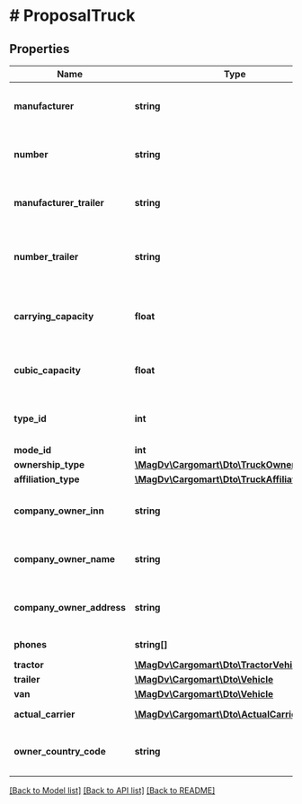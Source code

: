 # # ProposalTruck

## Properties

Name | Type | Description | Notes
------------ | ------------- | ------------- | -------------
**manufacturer** | **string** | @deprecated Использовать tractor, trailer, van. Марка ТС |
**number** | **string** | @deprecated Использовать tractor, trailer, van. Гос.номер ТС |
**manufacturer_trailer** | **string** | @deprecated Использовать tractor, trailer, van. Марка прицепа ТС | [optional]
**number_trailer** | **string** | @deprecated Использовать tractor, trailer, van. Гос.номер прицепа ТС | [optional]
**carrying_capacity** | **float** | @deprecated Использовать trailer, van. Грузоподъемность ТС | [optional]
**cubic_capacity** | **float** | @deprecated Использовать trailer, van. Кубатура ТС | [optional]
**type_id** | **int** | @deprecated Использовать trailer, van. Тип кузова | [optional]
**mode_id** | **int** | Тип ТС |
**ownership_type** | [**\MagDv\Cargomart\Dto\TruckOwnershipType**](TruckOwnershipType.md) |  | [optional]
**affiliation_type** | [**\MagDv\Cargomart\Dto\TruckAffiliationType**](TruckAffiliationType.md) |  | [optional]
**company_owner_inn** | **string** | @deprecated будет удалено. юзать actualCarrier | [optional]
**company_owner_name** | **string** | @deprecated будет удалено. юзать actualCarrier | [optional]
**company_owner_address** | **string** | @deprecated будет удалено. юзать actualCarrier | [optional]
**phones** | **string[]** | Список телефонов ТС. | [optional]
**tractor** | [**\MagDv\Cargomart\Dto\TractorVehicle**](TractorVehicle.md) | Данные тягача | [optional]
**trailer** | [**\MagDv\Cargomart\Dto\Vehicle**](Vehicle.md) | Данные прицепа | [optional]
**van** | [**\MagDv\Cargomart\Dto\Vehicle**](Vehicle.md) | Данные фургона | [optional]
**actual_carrier** | [**\MagDv\Cargomart\Dto\ActualCarrier**](ActualCarrier.md) | Фактический перевозчик | [optional]
**owner_country_code** | **string** | Код страны компании фактического перевозчика | [optional]

[[Back to Model list]](../../README.md#models) [[Back to API list]](../../README.md#endpoints) [[Back to README]](../../README.md)
